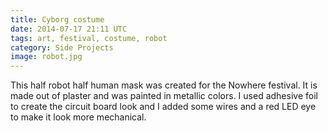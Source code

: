 ```yaml
---
title: Cyborg costume
date: 2014-07-17 21:11 UTC
tags: art, festival, costume, robot
category: Side Projects
image: robot.jpg
---
```


This half robot half human mask was created for the Nowhere festival. It is made out of plaster and was painted in metallic colors. I used adhesive foil to create the circuit board look and I added some wires and a red LED eye to make it look more mechanical.

